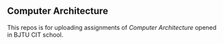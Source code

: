 ## Computer Architecture

This repos is for uploading assignments of *Computer Architecture* opened in BJTU CIT school.
